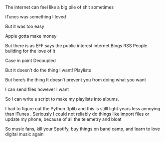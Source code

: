 The internet can feel like a big pile of shit sometimes

iTunes was something I loved

But it was too easy

Apple gotta make money

But there is as EFF says the public interest internet
Blogs
RSS
People building for the love of it

Case in point Decoupled


But it doesn’t do the thing I want! Playlists

But here’s the thing
It doesn’t prevent you from doing what you want

I can send files however I want

So I can write a script to make my playlists into albums. 

I had to figure out the Python ftplib and this is stilll light years less annoying than iTunes . Seriously I could not reliably do things like import files or update my phone, because of all the telemetry and bloat   

So music fans, kill your Spotify, buy things on band camp, and learn to love digital music again

